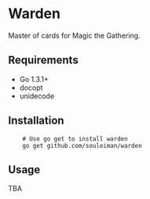 Warden
=========
Master of cards for Magic the Gathering.

Requirements
------------
* Go 1.3.1+
* docopt
* unidecode

## Installation
        # Use go get to install warden
        go get github.com/souleiman/warden

Usage
------------
TBA